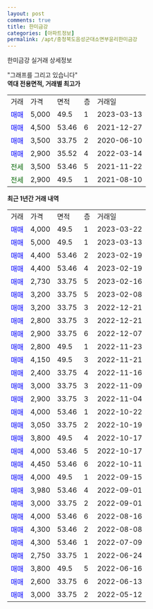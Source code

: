 ```yaml
---
layout: post
comments: true
title: 한미금강
categories: [아파트정보]
permalink: /apt/충청북도음성군대소면부윤리한미금강
---
```


한미금강 실거래 상세정보

<script type="text/javascript">
  google.charts.load('current', {'packages':['line', 'corechart']});
  google.charts.setOnLoadCallback(drawChart);

  function drawChart() {
    var data = new google.visualization.DataTable();
    data.addColumn('date', '거래일');
    data.addColumn('number', "매매");
    data.addColumn('number', "전세");
    data.addColumn('number', "전매");

    data.addRows([[new Date(Date.parse("2023-03-22")), 4000, null, null], [new Date(Date.parse("2023-03-13")), 5000, null, null], [new Date(Date.parse("2023-02-19")), 4400, null, null], [new Date(Date.parse("2023-02-19")), 4400, null, null], [new Date(Date.parse("2023-02-16")), 2730, null, null], [new Date(Date.parse("2023-02-08")), 3200, null, null], [new Date(Date.parse("2022-12-21")), 3200, null, null], [new Date(Date.parse("2022-12-21")), 2800, null, null], [new Date(Date.parse("2022-12-07")), 2900, null, null], [new Date(Date.parse("2022-11-23")), 2800, null, null], [new Date(Date.parse("2022-11-21")), 4150, null, null], [new Date(Date.parse("2022-11-16")), 2400, null, null], [new Date(Date.parse("2022-11-09")), 3000, null, null], [new Date(Date.parse("2022-11-04")), 2900, null, null], [new Date(Date.parse("2022-10-22")), 4000, null, null], [new Date(Date.parse("2022-10-19")), 3050, null, null], [new Date(Date.parse("2022-10-17")), 3800, null, null], [new Date(Date.parse("2022-10-17")), 4000, null, null], [new Date(Date.parse("2022-10-11")), 4450, null, null], [new Date(Date.parse("2022-09-15")), 4000, null, null], [new Date(Date.parse("2022-09-01")), 3980, null, null], [new Date(Date.parse("2022-09-01")), 3000, null, null], [new Date(Date.parse("2022-08-16")), 4000, null, null], [new Date(Date.parse("2022-08-08")), 4300, null, null], [new Date(Date.parse("2022-07-09")), 4300, null, null], [new Date(Date.parse("2022-06-24")), 2750, null, null], [new Date(Date.parse("2022-06-16")), 3800, null, null], [new Date(Date.parse("2022-06-13")), 2600, null, null], [new Date(Date.parse("2022-05-12")), 3000, null, null]]);

    var options = {
      hAxis: {
        format: 'yyyy/MM/dd'
      },    
      lineWidth: 0,
      pointsVisible: true,    
      title: '최근 1년간 유형별 실거래가 분포',
      legend: { position: 'bottom' }
    };

    var formatter = new google.visualization.NumberFormat({pattern:'###,###'} );
    formatter.format(data, 1);
    formatter.format(data, 2);
    
    setTimeout(function() {
        var chart = new google.visualization.LineChart(document.getElementById('columnchart_material'));
        chart.draw(data, (options));
        document.getElementById('loading').style.display = 'none';
    }, 200);
  }
</script>


<div id="loading" style="z-index:20; display: block; margin-left: 0px">"그래프를 그리고 있습니다"</div>
<div id="columnchart_material" style="width: 95%; margin-left: 0px; display: block"></div>
<!-- contents start -->
<b>역대 전용면적, 거래별 최고가</b>
<table class="sortable">
    <tr>
      <td>거래</td>
      <td>가격</td>
      <td>면적</td>
      <td>층</td>
      <td>거래일</td>
    </tr>
        <tr>
          <td><a style="color: blue">매매</a></td>
          <td>5,000</td>
          <td>49.5</td>
          <td>1</td>
          <td>2023-03-13</td>
        </tr>            <tr>
          <td><a style="color: blue">매매</a></td>
          <td>4,500</td>
          <td>53.46</td>
          <td>6</td>
          <td>2021-12-27</td>
        </tr>            <tr>
          <td><a style="color: blue">매매</a></td>
          <td>3,500</td>
          <td>33.75</td>
          <td>2</td>
          <td>2020-06-10</td>
        </tr>            <tr>
          <td><a style="color: blue">매매</a></td>
          <td>2,900</td>
          <td>35.52</td>
          <td>4</td>
          <td>2022-03-14</td>
        </tr>        
        <tr>
              <td><a style="color: darkgreen">전세</a></td>
              <td>3,500</td>
              <td>53.46</td>
              <td>5</td>
              <td>2021-11-22</td>
            </tr>            <tr>
              <td><a style="color: darkgreen">전세</a></td>
              <td>2,900</td>
              <td>49.5</td>
              <td>1</td>
              <td>2021-08-10</td>
            </tr>        
    
</table>

<b>최근 1년간 거래 내역</b>

<table class="sortable">
    <tr>
      <td>거래</td>
      <td>가격</td>
      <td>면적</td>
      <td>층</td>
      <td>거래일</td>
    </tr>
    <tr>
      <td><a style="color: blue">매매</a></td>
      <td>4,000</td>
      <td>49.5</td>
      <td>1</td>
      <td>2023-03-22</td>
    </tr>          <tr>
      <td><a style="color: blue">매매</a></td>
      <td>5,000</td>
      <td>49.5</td>
      <td>1</td>
      <td>2023-03-13</td>
    </tr>          <tr>
      <td><a style="color: blue">매매</a></td>
      <td>4,400</td>
      <td>53.46</td>
      <td>2</td>
      <td>2023-02-19</td>
    </tr>          <tr>
      <td><a style="color: blue">매매</a></td>
      <td>4,400</td>
      <td>53.46</td>
      <td>4</td>
      <td>2023-02-19</td>
    </tr>          <tr>
      <td><a style="color: blue">매매</a></td>
      <td>2,730</td>
      <td>33.75</td>
      <td>5</td>
      <td>2023-02-16</td>
    </tr>          <tr>
      <td><a style="color: blue">매매</a></td>
      <td>3,200</td>
      <td>33.75</td>
      <td>5</td>
      <td>2023-02-08</td>
    </tr>          <tr>
      <td><a style="color: blue">매매</a></td>
      <td>3,200</td>
      <td>33.75</td>
      <td>3</td>
      <td>2022-12-21</td>
    </tr>          <tr>
      <td><a style="color: blue">매매</a></td>
      <td>2,800</td>
      <td>33.75</td>
      <td>3</td>
      <td>2022-12-21</td>
    </tr>          <tr>
      <td><a style="color: blue">매매</a></td>
      <td>2,900</td>
      <td>33.75</td>
      <td>6</td>
      <td>2022-12-07</td>
    </tr>          <tr>
      <td><a style="color: blue">매매</a></td>
      <td>2,800</td>
      <td>49.5</td>
      <td>1</td>
      <td>2022-11-23</td>
    </tr>          <tr>
      <td><a style="color: blue">매매</a></td>
      <td>4,150</td>
      <td>49.5</td>
      <td>3</td>
      <td>2022-11-21</td>
    </tr>          <tr>
      <td><a style="color: blue">매매</a></td>
      <td>2,400</td>
      <td>33.75</td>
      <td>4</td>
      <td>2022-11-16</td>
    </tr>          <tr>
      <td><a style="color: blue">매매</a></td>
      <td>3,000</td>
      <td>33.75</td>
      <td>3</td>
      <td>2022-11-09</td>
    </tr>          <tr>
      <td><a style="color: blue">매매</a></td>
      <td>2,900</td>
      <td>33.75</td>
      <td>3</td>
      <td>2022-11-04</td>
    </tr>          <tr>
      <td><a style="color: blue">매매</a></td>
      <td>4,000</td>
      <td>53.46</td>
      <td>1</td>
      <td>2022-10-22</td>
    </tr>          <tr>
      <td><a style="color: blue">매매</a></td>
      <td>3,050</td>
      <td>33.75</td>
      <td>2</td>
      <td>2022-10-19</td>
    </tr>          <tr>
      <td><a style="color: blue">매매</a></td>
      <td>3,800</td>
      <td>49.5</td>
      <td>4</td>
      <td>2022-10-17</td>
    </tr>          <tr>
      <td><a style="color: blue">매매</a></td>
      <td>4,000</td>
      <td>53.46</td>
      <td>5</td>
      <td>2022-10-17</td>
    </tr>          <tr>
      <td><a style="color: blue">매매</a></td>
      <td>4,450</td>
      <td>53.46</td>
      <td>6</td>
      <td>2022-10-11</td>
    </tr>          <tr>
      <td><a style="color: blue">매매</a></td>
      <td>4,000</td>
      <td>49.5</td>
      <td>1</td>
      <td>2022-09-15</td>
    </tr>          <tr>
      <td><a style="color: blue">매매</a></td>
      <td>3,980</td>
      <td>53.46</td>
      <td>4</td>
      <td>2022-09-01</td>
    </tr>          <tr>
      <td><a style="color: blue">매매</a></td>
      <td>3,000</td>
      <td>33.75</td>
      <td>2</td>
      <td>2022-09-01</td>
    </tr>          <tr>
      <td><a style="color: blue">매매</a></td>
      <td>4,000</td>
      <td>53.46</td>
      <td>6</td>
      <td>2022-08-16</td>
    </tr>          <tr>
      <td><a style="color: blue">매매</a></td>
      <td>4,300</td>
      <td>53.46</td>
      <td>2</td>
      <td>2022-08-08</td>
    </tr>          <tr>
      <td><a style="color: blue">매매</a></td>
      <td>4,300</td>
      <td>53.46</td>
      <td>1</td>
      <td>2022-07-09</td>
    </tr>          <tr>
      <td><a style="color: blue">매매</a></td>
      <td>2,750</td>
      <td>33.75</td>
      <td>1</td>
      <td>2022-06-24</td>
    </tr>          <tr>
      <td><a style="color: blue">매매</a></td>
      <td>3,800</td>
      <td>49.5</td>
      <td>5</td>
      <td>2022-06-16</td>
    </tr>          <tr>
      <td><a style="color: blue">매매</a></td>
      <td>2,600</td>
      <td>33.75</td>
      <td>6</td>
      <td>2022-06-13</td>
    </tr>          <tr>
      <td><a style="color: blue">매매</a></td>
      <td>3,000</td>
      <td>33.75</td>
      <td>2</td>
      <td>2022-05-12</td>
    </tr>      </table>
<!-- contents end -->    

